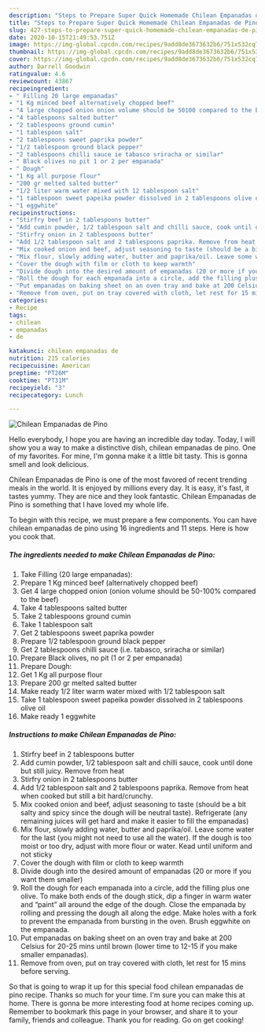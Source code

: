 ```yaml
---
description: "Steps to Prepare Super Quick Homemade Chilean Empanadas de Pino"
title: "Steps to Prepare Super Quick Homemade Chilean Empanadas de Pino"
slug: 427-steps-to-prepare-super-quick-homemade-chilean-empanadas-de-pino
date: 2020-10-15T21:49:53.751Z
image: https://img-global.cpcdn.com/recipes/9add8de3673632b6/751x532cq70/chilean-empanadas-de-pino-recipe-main-photo.jpg
thumbnail: https://img-global.cpcdn.com/recipes/9add8de3673632b6/751x532cq70/chilean-empanadas-de-pino-recipe-main-photo.jpg
cover: https://img-global.cpcdn.com/recipes/9add8de3673632b6/751x532cq70/chilean-empanadas-de-pino-recipe-main-photo.jpg
author: Darrell Goodwin
ratingvalue: 4.6
reviewcount: 43867
recipeingredient:
- " Filling 20 large empanadas"
- "1 Kg minced beef alternatively chopped beef"
- "4 large chopped onion onion volume should be 50100 compared to the beef"
- "4 tablespoons salted butter"
- "2 tablespoons ground cumin"
- "1 tablespoon salt"
- "2 tablespoons sweet paprika powder"
- "1/2 tablespoon ground black pepper"
- "2 tablespoons chilli sauce ie tabasco sriracha or similar"
- " Black olives no pit 1 or 2 per empanada"
- " Dough"
- "1 Kg all purpose flour"
- "200 gr melted salted butter"
- "1/2 liter warm water mixed with 12 tablespoon salt"
- "1 tablespoon sweet papeika powder dissolved in 2 tablespoons olive oil"
- "1 eggwhite"
recipeinstructions:
- "Stirfry beef in 2 tablespoons butter"
- "Add cumin powder, 1/2 tablespoon salt and chilli sauce, cook until done but still juicy. Remove from heat"
- "Stirfry onion in 2 tablespoons butter"
- "Add 1/2 tablespoon salt and 2 tablespoons paprika. Remove from heat when cooked but still a bit hard/crunchy."
- "Mix cooked onion and beef, adjust seasoning to taste (should be a bit salty and spicy since the dough will be neutral taste). Refrigerate (any remaining juices will get hard and make it easier to fill the empanadas)"
- "Mix flour, slowly adding water, butter and paprika/oil. Leave some water for the last (you might not need to use all the water). If the dough is too moist or too dry, adjust with more flour or water. Kead until uniform and not sticky"
- "Cover the dough with film or cloth to keep warmth"
- "Divide dough into the desired amount of empanadas (20 or more if you want them smaller)"
- "Roll the dough for each empanada into a circle, add the filling plus one olive. To make both ends of the dough stick, dip a finger in warm water and “paint” all around the edge of the dough. Close the empanada by rolling and pressing the dough all along the edge. Make holes with a fork to prevent the empanada from bursting in the oven. Brush eggwhite on the empanada."
- "Put empanadas on baking sheet on an oven tray and bake at 200 Celsius for 20-25 mins until brown (lower time to 12-15 if you make smaller empanadas)."
- "Remove from oven, put on tray covered with cloth, let rest for 15 mins before serving."
categories:
- Recipe
tags:
- chilean
- empanadas
- de

katakunci: chilean empanadas de 
nutrition: 215 calories
recipecuisine: American
preptime: "PT26M"
cooktime: "PT31M"
recipeyield: "3"
recipecategory: Lunch

---
```



![Chilean Empanadas de Pino](https://img-global.cpcdn.com/recipes/9add8de3673632b6/751x532cq70/chilean-empanadas-de-pino-recipe-main-photo.jpg)

Hello everybody, I hope you are having an incredible day today. Today, I will show you a way to make a distinctive dish, chilean empanadas de pino. One of my favorites. For mine, I'm gonna make it a little bit tasty. This is gonna smell and look delicious.



Chilean Empanadas de Pino is one of the most favored of recent trending meals in the world. It is enjoyed by millions every day. It is easy, it's fast, it tastes yummy. They are nice and they look fantastic. Chilean Empanadas de Pino is something that I have loved my whole life.


To begin with this recipe, we must prepare a few components. You can have chilean empanadas de pino using 16 ingredients and 11 steps. Here is how you cook that.

<!--inarticleads1-->

##### The ingredients needed to make Chilean Empanadas de Pino:

1. Take  Filling (20 large empanadas):
1. Prepare 1 Kg minced beef (alternatively chopped beef)
1. Get 4 large chopped onion (onion volume should be 50-100% compared to the beef)
1. Take 4 tablespoons salted butter
1. Take 2 tablespoons ground cumin
1. Take 1 tablespoon salt
1. Get 2 tablespoons sweet paprika powder
1. Prepare 1/2 tablespoon ground black pepper
1. Get 2 tablespoons chilli sauce (i.e. tabasco, sriracha or similar)
1. Prepare  Black olives, no pit (1 or 2 per empanada)
1. Prepare  Dough:
1. Get 1 Kg all purpose flour
1. Prepare 200 gr melted salted butter
1. Make ready 1/2 liter warm water mixed with 1/2 tablespoon salt
1. Take 1 tablespoon sweet papeika powder dissolved in 2 tablespoons olive oil
1. Make ready 1 eggwhite




<!--inarticleads2-->

##### Instructions to make Chilean Empanadas de Pino:

1. Stirfry beef in 2 tablespoons butter
1. Add cumin powder, 1/2 tablespoon salt and chilli sauce, cook until done but still juicy. Remove from heat
1. Stirfry onion in 2 tablespoons butter
1. Add 1/2 tablespoon salt and 2 tablespoons paprika. Remove from heat when cooked but still a bit hard/crunchy.
1. Mix cooked onion and beef, adjust seasoning to taste (should be a bit salty and spicy since the dough will be neutral taste). Refrigerate (any remaining juices will get hard and make it easier to fill the empanadas)
1. Mix flour, slowly adding water, butter and paprika/oil. Leave some water for the last (you might not need to use all the water). If the dough is too moist or too dry, adjust with more flour or water. Kead until uniform and not sticky
1. Cover the dough with film or cloth to keep warmth
1. Divide dough into the desired amount of empanadas (20 or more if you want them smaller)
1. Roll the dough for each empanada into a circle, add the filling plus one olive. To make both ends of the dough stick, dip a finger in warm water and “paint” all around the edge of the dough. Close the empanada by rolling and pressing the dough all along the edge. Make holes with a fork to prevent the empanada from bursting in the oven. Brush eggwhite on the empanada.
1. Put empanadas on baking sheet on an oven tray and bake at 200 Celsius for 20-25 mins until brown (lower time to 12-15 if you make smaller empanadas).
1. Remove from oven, put on tray covered with cloth, let rest for 15 mins before serving.




So that is going to wrap it up for this special food chilean empanadas de pino recipe. Thanks so much for your time. I'm sure you can make this at home. There is gonna be more interesting food at home recipes coming up. Remember to bookmark this page in your browser, and share it to your family, friends and colleague. Thank you for reading. Go on get cooking!
